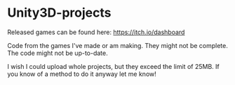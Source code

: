 # Unity3D-projects

Released games can be found here:
https://itch.io/dashboard



Code from the games I've made or am making. They might not be complete. The code might not be up-to-date. 

I wish I could upload whole projects, but they exceed the limit of 25MB. If you know of a method to do it anyway let me know!

